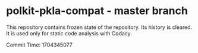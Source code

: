 # polkit-pkla-compat - master branch

This repository contains frozen state of the repository.
Its history is cleared. It is used only for static code
analysis with Codacy.

Commit Time: 1704345077